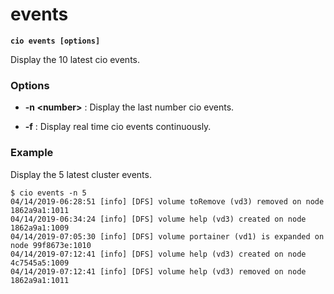 # events

**`cio events [options]`**

Display the 10 latest cio events.

### **Options**

- **-n &lt;number&gt;** : Display the last number cio events.

- **-f** : Display real time cio events continuously.

### **Example**

Display the 5 latest cluster events.

```
$ cio events -n 5
04/14/2019-06:28:51 [info] [DFS] volume toRemove (vd3) removed on node 1862a9a1:1011
04/14/2019-06:34:24 [info] [DFS] volume help (vd3) created on node 1862a9a1:1009
04/14/2019-07:05:30 [info] [DFS] volume portainer (vd1) is expanded on node 99f8673e:1010
04/14/2019-07:12:41 [info] [DFS] volume help (vd3) created on node 4c7545a5:1009
04/14/2019-07:12:41 [info] [DFS] volume help (vd3) removed on node 1862a9a1:1011
```
